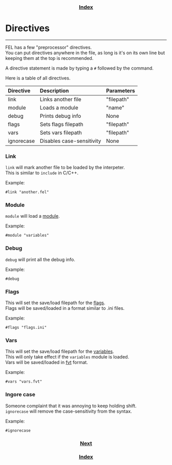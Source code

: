 <h3 align="center"><a href="index.html">Index</a></h3>

# Directives
-----

FEL has a few "preprocessor" directives.  
You can put directives anywhere in the file, as long is it's on its own line but keeping them at the top is recommended.  

A directive statement is made by typing a `#` followed by the command.  

Here is a table of all directives.

| Directive  | Description               | Parameters |
|:-----------|:--------------------------|:-----------|
| link       | Links another file        | "filepath" |
| module     | Loads a module            | "name"     |
| debug      | Prints debug info         | None       |
| flags      | Sets flags filepath       | "filepath" |
| vars       | Sets vars filepath        | "filepath" |
| ignorecase | Disables case-sensitivity | None       |

### Link

`link` will mark another file to be loaded by the interpeter.  
This is similar to `include` in C/C++.  

Example:
```
#link "another.fel"
```

### Module

`module` will load a [module](modules.html).  

Example:
```
#module "variables"
```

### Debug

`debug` will print all the debug info.  

Example:
```
#debug
```

### Flags

This will set the save/load filepath for the [flags](flags.html).  
Flags will be saved/loaded in a format similar to .ini files.

Example:
```
#flags "flags.ini"
```

### Vars

This will set the save/load filepath for the [variables](variables.html).  
This will only take effect if the `variables` module is loaded.  
Vars will be saved/loaded in [fvt](fvt.html) format.

Example:
```
#vars "vars.fvt"
```

### Ingore case

Someone complaint that it was annoying to keep holding shift.  
`ignorecase` will remove the case-sensitivity from the syntax.

Example:
```
#ignorecase
```

<h3 align="center"><a href="modules.html">Next</a></h3>
<h3 align="center"><a href="index.html">Index</a></h3>
